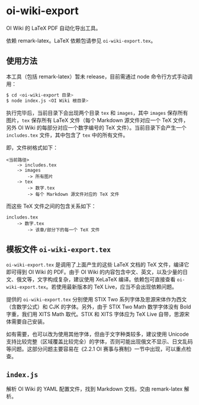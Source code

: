 # oi-wiki-export

OI Wiki 的 LaTeX PDF 自动化导出工具。

依赖 remark-latex。LaTeX 依赖包请参见 `oi-wiki-export.tex`。

## 使用方法

本工具（包括 remark-latex）暂未 release，目前需通过 node 命令行方式手动调用：

```bash
$ cd <oi-wiki-export 目录>
$ node index.js <OI Wiki 根目录>
```

执行完毕后，当前目录下会出现两个目录 `tex` 和 `images`，其中 `images` 保存所有图片，`tex` 保存所有 LaTeX 文件（每个 Markdown 源文件对应一个 TeX 文件，另外 OI Wiki 的每部分对应一个数字编号的 TeX 文件）。当前目录下会产生一个 `includes.tex` 文件，其中包含了 `tex` 中的所有文件。

即，文件树格式如下：

```plain
<当前路径>
	-> includes.tex
	-> images
		-> 所有图片
	-> tex
		-> 数字.tex
		-> 每个 Markdown 源文件对应的 TeX 文件
```

而这些 TeX 文件之间的包含关系如下：

```plain
includes.tex
	-> 数字.tex
		-> 该章/部分下的每一个 TeX 文件
```

## 模板文件 `oi-wiki-export.tex`

`oi-wiki-export.tex` 是调用了上面产生的这些 LaTeX 文档的 TeX 文件，编译它即可得到 OI Wiki 的 PDF。由于 OI Wiki 的内容包含中文、英文，以及少量的日文、俄文等，文字构成复杂，建议使用 XeLaTeX 编译。依赖包可直接查看 `oi-wiki-export.tex`。若使用最新版本的 TeX Live，应当不会出现依赖问题。

提供的 `oi-wiki-export.tex` 分别使用 STIX Two 系列字体及思源宋体作为西文（含数学公式）和 CJK 的字体。另外，由于 STIX Two Math 数学字体没有 Bold 字重，我们用 XITS Math 取代。STIX 和 XITS 字体应为 TeX Live 自带，思源宋体需要自己安装。

如有需要，也可以改为使用其他字体，但由于文字种类较多，建议使用 Unicode 支持比较完整（区域覆盖比较完全）的字体，否则可能出现俄文不显示、日文乱码等问题。这部分问题主要容易在《2.2.1 OI 赛事与赛制》一节中出现，可以重点检查。

## `index.js`

解析 OI Wiki 的 YAML 配置文件，找到 Markdown 文档，交由 remark-latex 解析。
